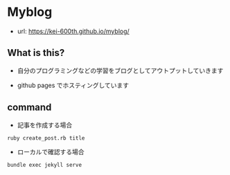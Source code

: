 # Myblog

- url: https://kei-600th.github.io/myblog/

## What is this?

- 自分のプログラミングなどの学習をブログとしてアウトプットしていきます

- github pages でホスティングしています

## command

- 記事を作成する場合

```bash
ruby create_post.rb title
```

- ローカルで確認する場合

```bash
bundle exec jekyll serve
```

